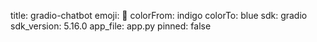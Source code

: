 title: gradio-chatbot
emoji: 🤖
colorFrom: indigo
colorTo: blue
sdk: gradio
sdk_version: 5.16.0
app_file: app.py
pinned: false